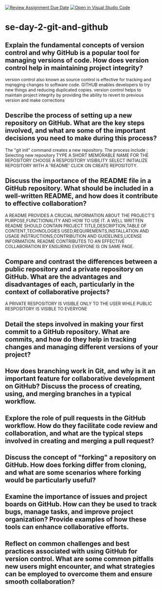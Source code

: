 [![Review Assignment Due Date](https://classroom.github.com/assets/deadline-readme-button-22041afd0340ce965d47ae6ef1cefeee28c7c493a6346c4f15d667ab976d596c.svg)](https://classroom.github.com/a/8wgCKhpZ)
[![Open in Visual Studio Code](https://classroom.github.com/assets/open-in-vscode-2e0aaae1b6195c2367325f4f02e2d04e9abb55f0b24a779b69b11b9e10269abc.svg)](https://classroom.github.com/online_ide?assignment_repo_id=15626760&assignment_repo_type=AssignmentRepo)
# se-day-2-git-and-github
## Explain the fundamental concepts of version control and why GitHub is a popular tool for managing versions of code. How does version control help in maintaining project integrity?
version control also known as source control is effective for tracking and mqnqging changes to software code.
GITHUB enables developers to try new things and reducing duplicated copies.
version control helps to maintain project integrity by providing the ability to revert to previous version and make corrections

## Describe the process of setting up a new repository on GitHub. What are the key steps involved, and what are some of the important decisions you need to make during this process?
The "git init" command creates a new repository.
The process include ;
Selecting new repository
TYPE A SHORT MEMORABLE NAME FOR THE REPOSITORY
CHOOSE A RESPOSITORY VISIBILITY
SELECT INITIALIZE REPOSITORY WITH A 'README'
CLICK ON CREATE REPOSITOTY.

## Discuss the importance of the README file in a GitHub repository. What should be included in a well-written README, and how does it contribute to effective collaboration?
A README PROVIDES A CRUCIAL INFORMATION ABOUT THE PROJECT'S PURPOSE,FUNCTIONALITY AND HOW TO USE IT.
A WELL WRITTEN README SHOULD CONTAIN PROJECT TITLE,DESCRIPTION,TABLE OF CONTENT,TECHNOLOGIES USED,REQUIREMENTS,INSTALLATION AND USAGE INSTRUCTIONS,CONTRIBUTION AND GUIDELINES,LICENSE INFORMATION.
 README CONTRIBUTES TO AN EFFECTIVE COLLABORATION BY ENSURING EVERYONE IS ON SAME PAGE.

## Compare and contrast the differences between a public repository and a private repository on GitHub. What are the advantages and disadvantages of each, particularly in the context of collaborative projects?
A PRIVATE RESPOSITORY IS VISIBLE ONLY TO THE USER WHILE PUBLIC RESPOSITORY IS VISIBLE TO EVERYONE
## Detail the steps involved in making your first commit to a GitHub repository. What are commits, and how do they help in tracking changes and managing different versions of your project?

## How does branching work in Git, and why is it an important feature for collaborative development on GitHub? Discuss the process of creating, using, and merging branches in a typical workflow.

## Explore the role of pull requests in the GitHub workflow. How do they facilitate code review and collaboration, and what are the typical steps involved in creating and merging a pull request?

## Discuss the concept of "forking" a repository on GitHub. How does forking differ from cloning, and what are some scenarios where forking would be particularly useful?

## Examine the importance of issues and project boards on GitHub. How can they be used to track bugs, manage tasks, and improve project organization? Provide examples of how these tools can enhance collaborative efforts.

## Reflect on common challenges and best practices associated with using GitHub for version control. What are some common pitfalls new users might encounter, and what strategies can be employed to overcome them and ensure smooth collaboration?
